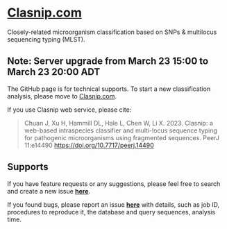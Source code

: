 
# [Clasnip.com](http://www.clasnip.com)
Closely-related microorganism classification based on SNPs &amp; multilocus sequencing typing (MLST).

## Note: Server upgrade from March 23 15:00 to March 23 20:00 ADT 

The GitHub page is for technical supports. To start a new classification analysis, please move to [Clasnip.com](http://www.clasnip.com).

If you use Clasnip web service, please cite:

> Chuan J, Xu H, Hammill DL, Hale L, Chen W, Li X. 2023. Clasnip: a web-based intraspecies classifier and multi-locus sequence typing for pathogenic microorganisms using fragmented sequences. PeerJ 11:e14490 https://doi.org/10.7717/peerj.14490

## Supports
If you have feature requests or any suggestions, please feel free to search and create a new issue **[here](https://github.com/cihga39871/Clasnip.com/issues)**.

If you found bugs, please report an issue **[here](https://github.com/cihga39871/Clasnip.com/issues)** with details, such as job ID, procedures to reproduce it, the database and query sequences, analysis time.
